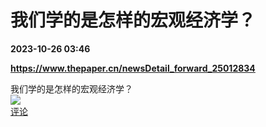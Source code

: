 # 我们学的是怎样的宏观经济学？

**2023-10-26 03:46**

**https://www.thepaper.cn/newsDetail_forward_25012834**

我们学的是怎样的宏观经济学？  
![](https://img3.chouti.com/CHOUTI_231026_48CC3F7138FE49B69E5D54774EFC386C.gif)  
[评论](https://m.chouti.com/link/40407294)